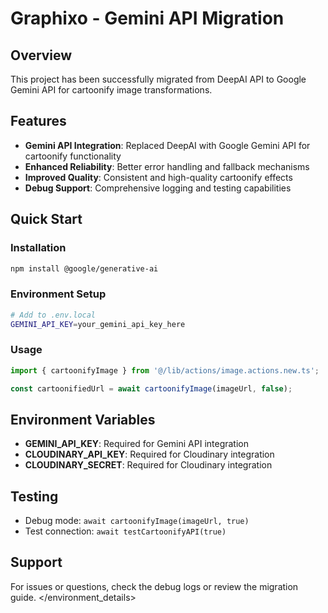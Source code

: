 # Graphixo - Gemini API Migration

## Overview
This project has been successfully migrated from DeepAI API to Google Gemini API for cartoonify image transformations.

## Features
- **Gemini API Integration**: Replaced DeepAI with Google Gemini API for cartoonify functionality
- **Enhanced Reliability**: Better error handling and fallback mechanisms
- **Improved Quality**: Consistent and high-quality cartoonify effects
- **Debug Support**: Comprehensive logging and testing capabilities

## Quick Start

### Installation
```bash
npm install @google/generative-ai
```

### Environment Setup
```bash
# Add to .env.local
GEMINI_API_KEY=your_gemini_api_key_here
```

### Usage
```typescript
import { cartoonifyImage } from '@/lib/actions/image.actions.new.ts';

const cartoonifiedUrl = await cartoonifyImage(imageUrl, false);
```

## Environment Variables
- **GEMINI_API_KEY**: Required for Gemini API integration
- **CLOUDINARY_API_KEY**: Required for Cloudinary integration
- **CLOUDINARY_SECRET**: Required for Cloudinary integration

## Testing
- Debug mode: `await cartoonifyImage(imageUrl, true)`
- Test connection: `await testCartoonifyAPI(true)`

## Support
For issues or questions, check the debug logs or review the migration guide.
</environment_details>
